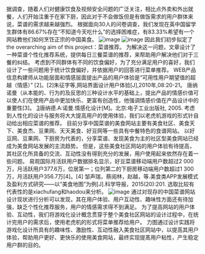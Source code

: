 
据调查，随着人们对健康饮食及视频安全问题的广泛关注，相比点外卖和外出就餐，人们开始注重于在家下厨，因此对于不会做饭但是有做饭需求的用户群体来说，菜谱的需求越来越强烈。
根据面向30人的问卷调查，我们发现在英中国留学生群体有86.67%存在“不知道今天吃什么”的选择困难症，有83.33%希望有一个网站教他们如何烹饪正宗的中国美食。
![image](https://user-images.githubusercontent.com/45390078/115630802-91697d00-a2fc-11eb-8f77-28e8d60c60aa.png)
![image](https://user-images.githubusercontent.com/45390078/115630815-962e3100-a2fc-11eb-9b34-c6e8972c4ccb.png)
因此我们初步拟定了the overarching aim of this project：菜谱推荐。
为解决这一问题，文章设计了一种菜谱个性化推荐系统，提供每日三餐菜谱的推荐，来帮助用户解决他们对于三餐的纠结。
考虑到不同群体有不同的饮食偏好，为了充分满足用户的喜好，我们设计了一些问题用于统计饮食偏好，并依据用户的回答进行菜单推荐。
WEB产品信息构建师从功能层面和情感层面提出产品的用户体验是“可用性用户期望值的超越（情感）” [2]。[2]朱征字等,网站界面设计用户体验[J],2010年,08:20-21。
唐纳诺曼（从本能的、行为的及反思的三种设计水平的基础上，提出产品的情感价值可以使人们在使用产品中更加快乐、更富有创造性，他强调情感价值在产品设计中的重要性[3]。
[3](美)唐纳德.A:诺曼.情感化设计[M]。北京:电子工业出版社, 2005.
考虑到人性化的设计与服务将大大提高用户的使用体验，我们以老虎机游戏的形式针自动给出相应菜谱的推荐。
目前分享中国菜谱的美食网站主要有美食社区、美食天下、美食杰、豆果网、天天美食、好豆网等一些具有中餐特色的食谱网站。
以好豆网、豆果网、下厨房为代表的，分享菜谱、发现美食为主的社区型美食网站已经成为美食网站发展的主流趋势。
但是，这些美食社区网站的用户体验有待提高，其社区化所具备的交流、互动性没有得到充分的发展，用户使用起来依然存在着一些问题。
易观国际月活跃用户数据排名显示，好豆菜谱移动端用户数超过2 000万，月活跃用户377.6万，位居第一；位列第二的下厨房移动端用户数超过1 300万，月活跃用户356.7万[4]。[4] 邹声瑞，蔡阅林，赵越，等.美食类APP发展模式及盈利方式研究——以“美食地图”为例[J].科学导报，2015(20):201.
选取比较有代表性的是xiachufang和haodou来分析。
![image](https://user-images.githubusercontent.com/45390078/115630873-b100a580-a2fc-11eb-875e-3bfd723e4c33.png)
通过对现存的中国菜谱网站设计现状进行分析可以发现，其在用户体验、用户互动性、趣味性方面还有待加强，缺乏个性化推荐服务，用户的情感需求得不到满足。
为了提高网站的用户体验、互动性，我们将游戏化设计概念贯穿于整个美食社区网站的设计过程中，在统计完用户的需求后，使用老虎机的形式将菜单推荐给用户。
力图通过设计实践将游戏化设计所具有的趣味性、激励性、互动性融入美食社区网站中，以提高其用户体验，帮助用户更好、更快乐的使用美食网站，最终实现提髙用户粘性，产生稳定用户群的目的。

